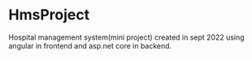 # HmsProject
Hospital management system(mini project) created in sept 2022 using angular in frontend and asp.net core in backend.
